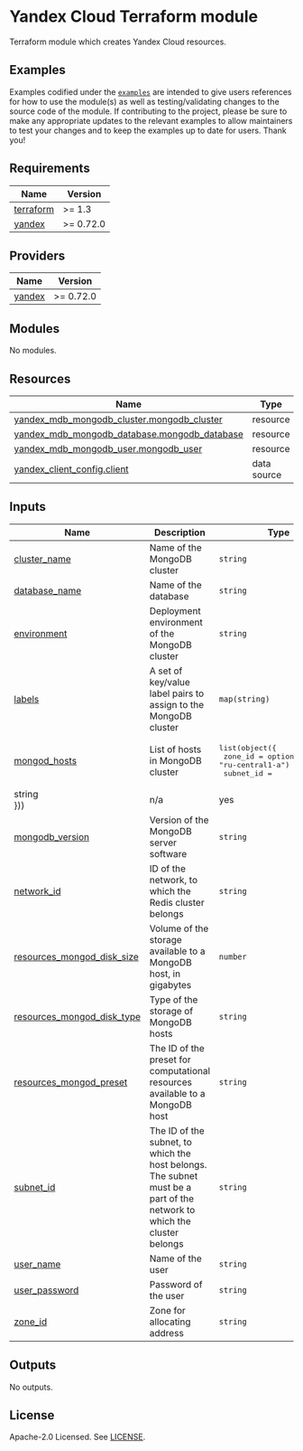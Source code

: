 # Yandex Cloud <RESOURCE> Terraform module

Terraform module which creates Yandex Cloud <RESOURCE> resources.

## Examples

Examples codified under
the [`examples`](https://github.com/terraform-yacloud-modules/terraform-yandex-module-template/tree/main/examples) are intended
to give users references for how to use the module(s) as well as testing/validating changes to the source code of the
module. If contributing to the project, please be sure to make any appropriate updates to the relevant examples to allow
maintainers to test your changes and to keep the examples up to date for users. Thank you!

<!-- BEGINNING OF PRE-COMMIT-TERRAFORM DOCS HOOK -->
## Requirements

| Name | Version |
|------|---------|
| <a name="requirement_terraform"></a> [terraform](#requirement\_terraform) | >= 1.3 |
| <a name="requirement_yandex"></a> [yandex](#requirement\_yandex) | >= 0.72.0 |

## Providers

| Name | Version |
|------|---------|
| <a name="provider_yandex"></a> [yandex](#provider\_yandex) | >= 0.72.0 |

## Modules

No modules.

## Resources

| Name | Type |
|------|------|
| [yandex_mdb_mongodb_cluster.mongodb_cluster](https://registry.terraform.io/providers/yandex-cloud/yandex/latest/docs/resources/mdb_mongodb_cluster) | resource |
| [yandex_mdb_mongodb_database.mongodb_database](https://registry.terraform.io/providers/yandex-cloud/yandex/latest/docs/resources/mdb_mongodb_database) | resource |
| [yandex_mdb_mongodb_user.mongodb_user](https://registry.terraform.io/providers/yandex-cloud/yandex/latest/docs/resources/mdb_mongodb_user) | resource |
| [yandex_client_config.client](https://registry.terraform.io/providers/yandex-cloud/yandex/latest/docs/data-sources/client_config) | data source |

## Inputs

| Name | Description | Type | Default | Required |
|------|-------------|------|---------|:--------:|
| <a name="input_cluster_name"></a> [cluster\_name](#input\_cluster\_name) | Name of the MongoDB cluster | `string` | n/a | yes |
| <a name="input_database_name"></a> [database\_name](#input\_database\_name) | Name of the database | `string` | n/a | yes |
| <a name="input_environment"></a> [environment](#input\_environment) | Deployment environment of the MongoDB cluster | `string` | n/a | yes |
| <a name="input_labels"></a> [labels](#input\_labels) | A set of key/value label pairs to assign to the MongoDB cluster | `map(string)` | `{}` | no |
| <a name="input_mongod_hosts"></a> [mongod\_hosts](#input\_mongod\_hosts) | List of hosts in MongoDB cluster | <pre>list(object({<br>    zone_id   = optional(string, "ru-central1-a")<br>    subnet_id = 
string<br>  }))</pre> | n/a | yes |
| <a name="input_mongodb_version"></a> [mongodb\_version](#input\_mongodb\_version) | Version of the MongoDB server software | `string` | n/a | yes |
| <a name="input_network_id"></a> [network\_id](#input\_network\_id) | ID of the network, to which the Redis cluster belongs | `string` | n/a | yes |
| <a name="input_resources_mongod_disk_size"></a> [resources\_mongod\_disk\_size](#input\_resources\_mongod\_disk\_size) | Volume of the storage available to a MongoDB host, in gigabytes | `number` | n/a | yes |
| <a name="input_resources_mongod_disk_type"></a> [resources\_mongod\_disk\_type](#input\_resources\_mongod\_disk\_type) | Type of the storage of MongoDB hosts | `string` | n/a | yes |
| <a name="input_resources_mongod_preset"></a> [resources\_mongod\_preset](#input\_resources\_mongod\_preset) | The ID of the preset for computational resources available to a MongoDB host | `string` | n/a | yes |
| <a name="input_subnet_id"></a> [subnet\_id](#input\_subnet\_id) | The ID of the subnet, to which the host belongs. The subnet must be a part of the network to which the cluster belongs | `string` | n/a | yes |
| <a name="input_user_name"></a> [user\_name](#input\_user\_name) | Name of the user | `string` | n/a | yes |
| <a name="input_user_password"></a> [user\_password](#input\_user\_password) | Password of the user | `string` | n/a | yes |
| <a name="input_zone_id"></a> [zone\_id](#input\_zone\_id) | Zone for allocating address | `string` | `"ru-central1-a"` | no |

## Outputs

No outputs.
<!-- END OF PRE-COMMIT-TERRAFORM DOCS HOOK -->

## License

Apache-2.0 Licensed.
See [LICENSE](https://github.com/terraform-yacloud-modules/terraform-yandex-module-template/blob/main/LICENSE).
